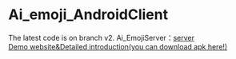 # Ai_emoji_AndroidClient
The latest code is on branch v2.
Ai_EmojiServer：[server](https://github.com/GGADprogrammer/Ai_Emoji_Paste_Based_on_Baidu_Face_Detect_Server)  
[Demo website&Detailed introduction(you can download apk here!)](http://212.64.48.72/)  
